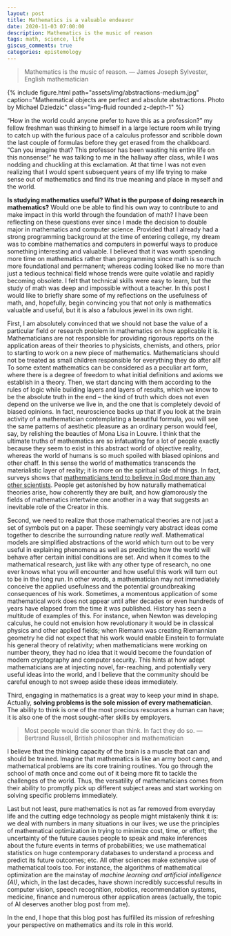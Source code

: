 ```yaml
---
layout: post
title: Mathematics is a valuable endeavor
date: 2020-11-03 07:00:00
description: Mathematics is the music of reason
tags: math, science, life
giscus_comments: true
categories: epistemology
---
```


<blockquote>
    Mathematics is the music of reason.
    — James Joseph Sylvester, English mathematician
</blockquote>

{% include figure.html path="assets/img/abstractions-medium.jpg" caption="Mathematical objects are perfect and absolute abstractions. Photo by Michael Dziedzic" class="img-fluid rounded z-depth-1" %}

“How in the world could anyone prefer to have this as a profession?” my fellow freshman was thinking to himself in a large lecture room while trying to catch up with the furious pace of a calculus professor and scribble down the last couple of formulas before they get erased from the chalkboard. “Can you imagine that? This professor has been wasting
his entire life on this nonsense!” he was talking to me in the hallway after class, while I was nodding and chuckling at this exclamation. At that time I was not even realizing that I would spent subsequent years of my life trying to make sense out of mathematics and find its true meaning and place in myself and the world.

**Is studying mathematics useful? What is the purpose of doing research in
mathematics?** Would one be able to find his own way to contribute to and make impact in this world through the foundation of math? I have been reflecting on these questions ever since I made the decision to double major in mathematics and computer science. Provided that I already had a strong programming background at the time of entering college, my dream was to combine mathematics and computers in powerful ways to produce something interesting and valuable. I believed that it was worth spending more time on mathematics rather than programming since math is so much more foundational and permanent; whereas coding looked like no more than just a tedious technical field whose trends were quite volatile and rapidly becoming obsolete. I felt that technical skills were easy to learn, but the study of math was deep and impossible without a teacher. In
this post I would like to briefly share some of my reflections on the usefulness of math, and, hopefully, begin convincing you that not only is mathematics valuable and useful, but it is also a fabulous jewel in its own right.

First, I am absolutely convinced that we should not base the value of a particular field or research problem in mathematics on how applicable it is. Mathematicians are not responsible for providing rigorous reports on the application areas of their theories to physicists, chemists, and others, prior to starting to work on a new piece of mathematics. Mathematicians should not be treated as small children responsible for everything they do after all! To some extent mathematics can be considered as a peculiar art form, where there is a degree of freedom to what initial definitions and axioms we establish in a theory. Then, we start dancing with them according to the rules of logic while building layers and layers of results, which we know to be the absolute truth in the end – the kind of truth which does not even depend on the universe we live in, and the one that is completely devoid of biased opinions. In fact, neuroscience backs up that if you look at the brain activity of a mathematician contemplating a beautiful formula, you will see the same patterns of aesthetic pleasure as an ordinary person would feel, say, by relishing the beauties of Mona Lisa in Louvre. I think that the ultimate truths of mathematics are so infatuating for a lot of people exactly because they seem to exist in this abstract world of objective reality, whereas the world of humans is so much spoiled with biased opinions and other chaff. In this sense the world of mathematics transcends the materialistic layer of reality; it is more on the spiritual side of things. In fact, surveys shows that [mathematicians tend to believe in God more than any other scientists](https://transformingteachers.org/en/articles/biblical-integration/mathematics/193-why-the-mathematicians-more-than-other-scientists-tend-to-believe-theres-a-god). People get astonished by how naturally mathematical theories arise, how coherently they are built, and how glamorously the fields of mathematics intertwine one another in a way that suggests an inevitable role of the Creator in this.

Second, we need to realize that those mathematical theories are not just a set of symbols put on a paper. These seemingly very abstract ideas come together to describe the surrounding nature *really well*. Mathematical models are simplified abstractions of the world which turn out to be very useful in explaining phenomena as well as predicting how the world will behave after certain initial conditions are set. And when it comes to the
mathematical research, just like with any other type of research, no one ever knows what you will encounter and how useful this work will turn out to be in the long run. In other words, a mathematician may not immediately conceive the applied usefulness and the potential groundbreaking consequences of his work. Sometimes, a momentous application of some mathematical work does not appear until after decades or even hundreds of years have elapsed from the time it was published. History has seen a multitude of examples of this. For instance, when Newton was developing calculus, he could not envision how revolutionary it would be in classical physics and other applied fields; when Riemann was creating Riemannian geometry he did not expect that his work would enable Einstein to formulate his general theory of relativity; when mathematicians were working on number theory, they had no idea that it would become the foundation of modern cryptography and computer security. This hints at how adept mathematicians are at injecting novel, far-reaching, and potentially very useful ideas into the world, and I believe that the community should be careful enough to not sweep aside these ideas immediately.

Third, engaging in mathematics is a great way to keep your mind in shape. Actually, **solving problems is the sole mission of every mathematician**. The ability to think is one of the most precious resources a human can have; it is also one of the most sought-after skills by employers.

<blockquote>
    Most people would die sooner than think. In fact they do so.
    — Bertrand Russell, British philosopher and mathematician
</blockquote>

I believe that the thinking capacity of the brain is a muscle that can and should be trained. Imagine that mathematics is like an army boot camp, and mathematical problems are its core training routines. You go through the school of math once and come out of it being more fit to tackle the challenges of the world. Thus, the versatility of mathematicians comes from their ability to promptly pick up different subject areas and start working on solving specific problems immediately.

Last but not least, pure mathematics is not as far removed from everyday life and the cutting edge technology as people might mistakenly think it is: we deal with numbers in many situations in our lives; we use the principles of mathematical optimization in trying to minimize cost, time, or effort; the uncertainty of the future causes people to speak and make inferences about the future events in terms of probabilities; we use mathematical statistics on huge contemporary databases to understand a process and predict its future outcomes; etc. All other sciences make extensive use of mathematical tools too. For instance, the algorithms of mathematical optimization are the mainstay of *machine learning and artificial intelligence (AI)*, which, in the last decades, have shown incredibly successful results in computer vision, speech recognition, robotics, recommendation systems, medicine, finance and numerous other application areas (actually, the topic of AI deserves another blog post from me).

In the end, I hope that this blog post has fulfilled its mission of refreshing your perspective on mathematics and its role in this world.